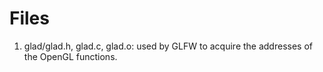 # Files
1. glad/glad.h, glad.c, glad.o: used by GLFW to acquire the addresses of the OpenGL functions.